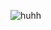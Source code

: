 ![huhh](https://github.com/velocicoaster/velocicoaster/assets/163074010/c08b643c-fec5-4bfe-966d-8d5d5a5bf57b)

